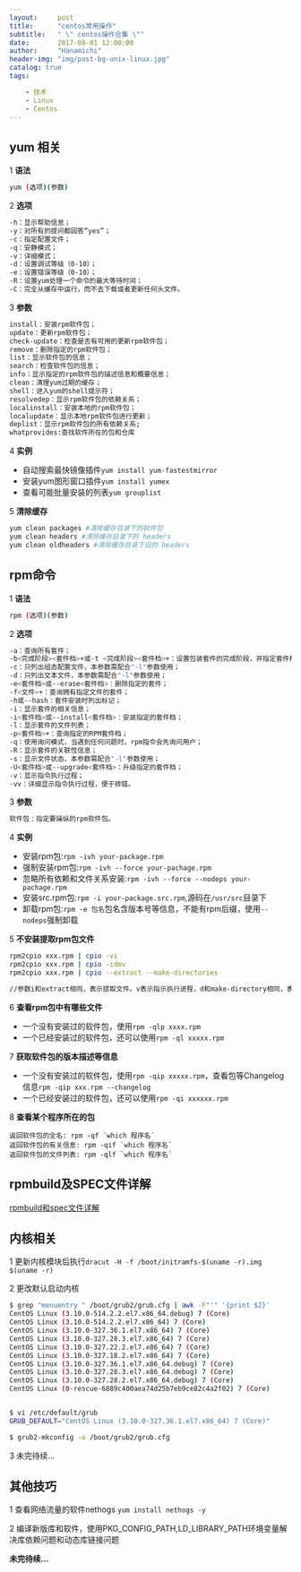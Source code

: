 ```yaml
---
layout:     post
title:      "centos常用操作"
subtitle:   " \" centos操作合集 \""
date:       2017-08-01 12:00:00
author:     "Hanamichi"
header-img: "img/post-bg-unix-linux.jpg"
catalog: true
tags:

    - 技术
    - Linux
    - Centos
---
```




## yum 相关

1 **语法**

```bash
yum (选项)(参数)
```

2 **选项**

```bash
-h：显示帮助信息； 
-y：对所有的提问都回答“yes”；
-c：指定配置文件； 
-q：安静模式； 
-v：详细模式； 
-d：设置调试等级（0-10）； 
-e：设置错误等级（0-10）； 
-R：设置yum处理一个命令的最大等待时间； 
-C：完全从缓存中运行，而不去下载或者更新任何头文件。
```

3 **参数**

```bash
install：安装rpm软件包； 
update：更新rpm软件包； 
check-update：检查是否有可用的更新rpm软件包； 
remove：删除指定的rpm软件包； 
list：显示软件包的信息； 
search：检查软件包的信息； 
info：显示指定的rpm软件包的描述信息和概要信息； 
clean：清理yum过期的缓存； 
shell：进入yum的shell提示符； 
resolvedep：显示rpm软件包的依赖关系； 
localinstall：安装本地的rpm软件包； 
localupdate：显示本地rpm软件包进行更新； 
deplist：显示rpm软件包的所有依赖关系;
whatprovides:查找软件所在的包和仓库
```

4 **实例**

* 自动搜索最快镜像插件`yum install yum-fastestmirror`
* 安装yum图形窗口插件`yum install yumex`
* 查看可能批量安装的列表`yum grouplist`

5 **清除缓存**

```bash
yum clean packages #清除缓存目录下的软件包 
yum clean headers #清除缓存目录下的 headers 
yum clean oldheaders #清除缓存目录下旧的 headers
```

## rpm命令

1 **语法**

```bash
rpm (选项)(参数)
```

2 **选项**

```bash
-a：查询所有套件；
-b<完成阶段><套件档>+或-t <完成阶段><套件档>+：设置包装套件的完成阶段，并指定套件档的文件名称； 
-c：只列出组态配置文件，本参数需配合"-l"参数使用； 
-d：只列出文本文件，本参数需配合"-l"参数使用； 
-e<套件档>或--erase<套件档>：删除指定的套件； 
-f<文件>+：查询拥有指定文件的套件； 
-h或--hash：套件安装时列出标记； 
-i：显示套件的相关信息；
-i<套件档>或--install<套件档>：安装指定的套件档； 
-l：显示套件的文件列表； 
-p<套件档>+：查询指定的RPM套件档； 
-q：使用询问模式，当遇到任何问题时，rpm指令会先询问用户； 
-R：显示套件的关联性信息； 
-s：显示文件状态，本参数需配合"-l"参数使用； 
-U<套件档>或--upgrade<套件档>：升级指定的套件档； 
-v：显示指令执行过程； 
-vv：详细显示指令执行过程，便于排错。
```

3 **参数**

```bash
软件包：指定要操纵的rpm软件包。
```

4 **实例**

* 安装rpm包:`rpm -ivh your-package.rpm`
* 强制安装rpm包:`rpm -ivh --force your-pachage.rpm`
* 忽略所有依赖和文件关系安装:`rpm -ivh --force --nodeps your-pachage.rpm`
* 安装src.rpm包:`rpm -i your-package.src.rpm`,源码在`/usr/src`目录下
* 卸载rpm包:`rpm -e 包名`包名含版本号等信息，不能有rpm后缀，使用`--nodeps`强制卸载

5 **不安装提取rpm包文件**

```bash
rpm2cpio xxx.rpm | cpio -vi 
rpm2cpio xxx.rpm | cpio -idmv 
rpm2cpio xxx.rpm | cpio --extract --make-directories

//参数i和extract相同，表示提取文件。v表示指示执行进程，d和make-directory相同，表示根据包中文件原来的路径建立目录，m表示保持文件的更新时间
```

6 **查看rpm包中有哪些文件**

* 一个没有安装过的软件包，使用`rpm -qlp xxxx.rpm`
* 一个已经安装过的软件包，还可以使用`rpm -ql xxxxx.rpm`

7 **获取软件包的版本描述等信息**

* 一个没有安装过的软件包，使用`rpm -qip xxxxx.rpm`，查看包等Changelog信息`rpm -qip xxx.rpm --changelog`
* 一个已经安装过的软件包，还可以使用`rpm -qi xxxxxx.rpm`

8 **查看某个程序所在的包** 

```
返回软件包的全名: rpm -qf `which 程序名`
返回软件包的有关信息: rpm -qif `which 程序名`
返回软件包的文件列表: rpm -qlf `which 程序名`
```

## rpmbuild及SPEC文件详解

[rpmbuild和spec文件详解](http://hanamichi.wiki/2017/12/02/rpmbuild/)

## 内核相关

1 更新内核模块后执行`dracut -H -f /boot/initramfs-$(uname -r).img $(uname -r)`

2 更改默认启动内核

```bash
$ grep "menuentry " /boot/grub2/grub.cfg | awk -F"'" '{print $2}'
CentOS Linux (3.10.0-514.2.2.el7.x86_64.debug) 7 (Core)
CentOS Linux (3.10.0-514.2.2.el7.x86_64) 7 (Core)
CentOS Linux (3.10.0-327.36.1.el7.x86_64) 7 (Core)
CentOS Linux (3.10.0-327.28.3.el7.x86_64) 7 (Core)
CentOS Linux (3.10.0-327.22.2.el7.x86_64) 7 (Core)
CentOS Linux (3.10.0-327.18.2.el7.x86_64) 7 (Core)
CentOS Linux (3.10.0-327.36.1.el7.x86_64.debug) 7 (Core)
CentOS Linux (3.10.0-327.28.3.el7.x86_64.debug) 7 (Core)
CentOS Linux (3.10.0-327.28.2.el7.x86_64.debug) 7 (Core)
CentOS Linux (0-rescue-6889c400aea74d25b7eb9ce82c4a2f02) 7 (Core)


$ vi /etc/default/grub
GRUB_DEFAULT="CentOS Linux (3.10.0-327.36.1.el7.x86_64) 7 (Core)"

$ grub2-mkconfig -o /boot/grub2/grub.cfg
```

3 未完待续…

## 其他技巧

1 查看网络流量的软件nethogs `yum install nethogs -y`

2 编译新版库和软件，使用PKG_CONFIG_PATH,LD_LIBRARY_PATH环境变量解决库依赖问题和动态库链接问题

**未完待续...**

